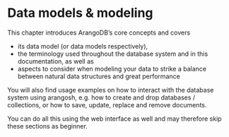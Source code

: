 # Data models & modeling

This chapter introduces ArangoDB’s core concepts and covers

- its data model (or data models respectively),
- the terminology used throughout the database system and in this documentation, as well as
- aspects to consider when modeling your data to strike a balance between natural data structures and great performance

You will also find usage examples on how to interact with the database system using arangosh,
e.g. how to create and drop databases / collections, or how to save, update, replace and remove documents.

You can do all this using the web interface as well and may therefore skip these sections as beginner.
